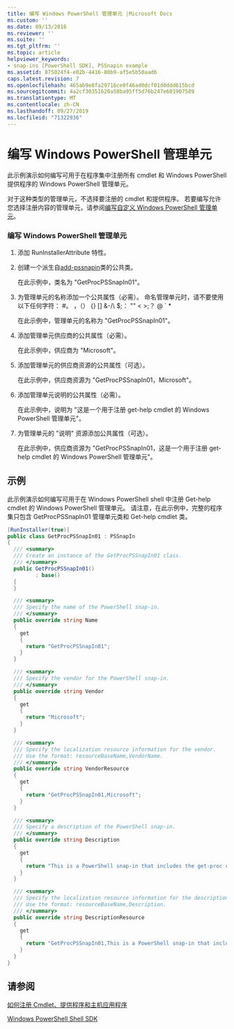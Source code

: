 ```yaml
---
title: 编写 Windows PowerShell 管理单元 |Microsoft Docs
ms.custom: ''
ms.date: 09/13/2016
ms.reviewer: ''
ms.suite: ''
ms.tgt_pltfrm: ''
ms.topic: article
helpviewer_keywords:
- snap-ins [PowerShell SDK], PSSnapin example
ms.assetid: 875024f4-e02b-4416-80b9-af5e5b50aad6
caps.latest.revision: 7
ms.openlocfilehash: 465ab9e8fa29716ce0f46ad0dcf01d0ddd615bcd
ms.sourcegitcommit: 4a2cf30351620a58ba95ff5d76b247e601907589
ms.translationtype: MT
ms.contentlocale: zh-CN
ms.lasthandoff: 09/27/2019
ms.locfileid: "71322936"
---
```

# <a name="writing-a-windows-powershell-snap-in"></a>编写 Windows PowerShell 管理单元

此示例演示如何编写可用于在程序集中注册所有 cmdlet 和 Windows PowerShell 提供程序的 Windows PowerShell 管理单元。

对于这种类型的管理单元，不选择要注册的 cmdlet 和提供程序。 若要编写允许您选择注册内容的管理单元，请参阅[编写自定义 Windows PowerShell 管理单元](./writing-a-custom-windows-powershell-snap-in.md)。

### <a name="writing-a-windows-powershell-snap-in"></a>编写 Windows PowerShell 管理单元

1. 添加 RunInstallerAttribute 特性。

2. 创建一个派生自[add-pssnapin](/dotnet/api/System.Management.Automation.PSSnapIn)类的公共类。

    在此示例中，类名为 "GetProcPSSnapIn01"。

3. 为管理单元的名称添加一个公共属性（必需）。 命名管理单元时，请不要使用以下任何字符： #。 ，（） {} [] &AMP;-/\ $;： "" \< >;？ @ ` *

    在此示例中，管理单元的名称为 "GetProcPSSnapIn01"。

4. 添加管理单元供应商的公共属性（必需）。

    在此示例中，供应商为 "Microsoft"。

5. 添加管理单元的供应商资源的公共属性（可选）。

    在此示例中，供应商资源为 "GetProcPSSnapIn01，Microsoft"。

6. 添加管理单元说明的公共属性（必需）。

    在此示例中，说明为 "这是一个用于注册 get-help cmdlet 的 Windows PowerShell 管理单元"。

7. 为管理单元的 "说明" 资源添加公共属性（可选）。

    在此示例中，供应商资源为 "GetProcPSSnapIn01，这是一个用于注册 get-help cmdlet 的 Windows PowerShell 管理单元"。

## <a name="example"></a>示例

此示例演示如何编写可用于在 Windows PowerShell shell 中注册 Get-help cmdlet 的 Windows PowerShell 管理单元。 请注意，在此示例中，完整的程序集只包含 GetProcPSSnapIn01 管理单元类和 Get-help cmdlet 类。

```csharp
[RunInstaller(true)]
public class GetProcPSSnapIn01 : PSSnapIn
{
  /// <summary>
  /// Create an instance of the GetProcPSSnapIn01 class.
  /// </summary>
  public GetProcPSSnapIn01()
         : base()
  {
  }

  /// <summary>
  /// Specify the name of the PowerShell snap-in.
  /// </summary>
  public override string Name
  {
    get
    {
      return "GetProcPSSnapIn01";
    }
  }

  /// <summary>
  /// Specify the vendor for the PowerShell snap-in.
  /// </summary>
  public override string Vendor
  {
    get
    {
      return "Microsoft";
    }
  }

  /// <summary>
  /// Specify the localization resource information for the vendor.
  /// Use the format: resourceBaseName,VendorName.
  /// </summary>
  public override string VendorResource
  {
    get
    {
      return "GetProcPSSnapIn01,Microsoft";
    }
  }

  /// <summary>
  /// Specify a description of the PowerShell snap-in.
  /// </summary>
  public override string Description
  {
    get
    {
      return "This is a PowerShell snap-in that includes the get-proc cmdlet.";
    }
  }

  /// <summary>
  /// Specify the localization resource information for the description.
  /// Use the format: resourceBaseName,Description.
  /// </summary>
  public override string DescriptionResource
  {
    get
    {
      return "GetProcPSSnapIn01,This is a PowerShell snap-in that includes the get-proc cmdlet.";
    }
  }
}
```

## <a name="see-also"></a>请参阅

[如何注册 Cmdlet、提供程序和主机应用程序](https://msdn.microsoft.com/en-us/a41e9054-29c8-40ab-bf2b-8ce4e7ec1c8c)

[Windows PowerShell Shell SDK](../windows-powershell-reference.md)
